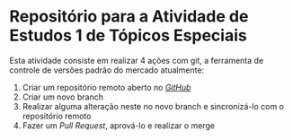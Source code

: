 # Repositório para a Atividade de Estudos 1 de Tópicos Especiais

Esta atividade consiste em realizar 4 ações com git, a ferramenta de controle de versões padrão do mercado atualmente:
1. Criar um repositório remoto aberto no [_GitHub_](github.com)
2. Criar um novo branch
3. Realizar alguma alteração neste no novo branch e sincronizá-lo com o repositório remoto
4. Fazer um _Pull Request_, aprová-lo e realizar o merge
